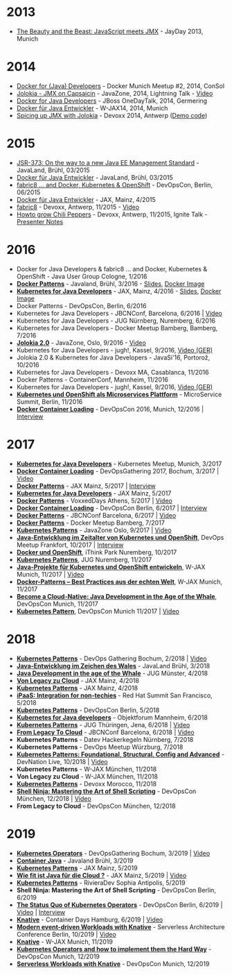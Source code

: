 # 2013

* [The Beauty and the Beast: JavaScript meets JMX](https://ro14nd.de/talks/2013/jayday-javascript-jmx/index.html) - JayDay 2013, Munich

# 2014

* [Docker for (Java) Developers](https://github.com/ro14nd-talks/archive/raw/gh-pages/2014/docker-meetup/index.html) - Docker Munich Meetup #2, 2014, ConSol
* [Jolokia - JMX on Capsaicin](https://github.com/ro14nd-talks/archive/raw/gh-pages/2014/javazone-jolokia.pdf) - JavaZone, 2014, Lightning Talk -  [Video](http://vimeo.com/105771547)
* [Docker for Java Developers](https://github.com/ro14nd-talks/archive/raw/gh-pages/2014/docker-onedaytalk.pdf) - JBoss OneDayTalk, 2014, Germering
* [Docker für Java Entwickler](https://github.com/ro14nd-talks/archive/raw/gh-pages/2014/wjax-docker-fuer-entwickler.pdf) - W-JAX14, 2014, Munich
* [Spicing up JMX with Jolokia](https://github.com/ro14nd-talks/archive/raw/gh-pages/2014/devoxx/jolokia-devoxx-2014.pdf) - Devoxx 2014, Antwerp ([Demo code](https://github.com/ro14nd-talks/archive/raw/gh-pages/2014/devoxx/jolokia-devoxx-2014-demo.tgz))

# 2015

* [JSR-373: On the way to a new Java EE Management Standard](https://ro14nd.de/talks/2015/javaland-2015-jsr-373.pdf) - JavaLand, Brühl, 03/2015
* [Docker für Java Entwickler](https://github.com/ro14nd-talks/archive/raw/gh-pages/2015/javaland-2015-docker-fuer-java-entwickler.pdf) - JavaLand, Brühl, 03/2015
* [fabric8 ... and Docker, Kubernetes & OpenShift](https://github.com/ro14nd-talks/archive/raw/gh-pages/2015/devopscon-2015-fabric8.pdf) - DevOpsCon, Berlin, 06/2015
* [Docker für Java Entwickler](https://github.com/ro14nd-talks/archive/raw/gh-pages/2015/jax-2015-docker-java.pdf) - JAX, Mainz, 4/2015
* [fabric8](https://github.com/ro14nd-talks/archive/raw/gh-pages/2015/devoxx-2015-fabric8.pdf) - Devoxx, Antwerp, 11/2015 - [Video](https://www.youtube.com/watch?v=DCQ9SEdteHs)
* [Howto grow Chili Peppers](https://github.com/ro14nd-talks/archive/raw/gh-pages/2015/devoxx-2015-howto-grow-chili-pepper.pdf) - Devoxx, Antwerp, 11/2015, Ignite Talk - [Presenter Notes](https://github.com/ro14nd-talks/archive/raw/gh-pages/2015/devoxx-2015-howto-grow-chili-pepper-notes.pdf)

# 2016

* Docker for Java Developers & fabric8 ... and Docker, Kubernetes & OpenShift - Java User Group Cologne, 1/2016
* **[Docker Patterns](https://github.com/ro14nd-talks/docker-patterns)** - Javaland, Brühl, 3/2016 - [Slides](https://github.com/ro14nd-talks/docker-patterns/raw/master/slides.pdf), [Docker Image](https://hub.docker.com/r/rhuss/docker-patterns/)
* **[Kubernetes for Java Developers](https://github.com/ro14nd-talks/kubernetes-for-java-developers)** - JAX, Mainz, 4/2016 - [Slides](https://github.com/ro14nd-talks/kubernetes-for-java-developers/raw/master/slides/kubernetes-for-java-developers.pdf), [Docker Image](https://hub.docker.com/r/rhuss/kubernetes-for-java-developers/)
* Docker Patterns - DevOpsCon, Berlin, 6/2016
* Kubernetes for Java Developers - JBCNConf, Barcelona, 6/2016 | [Video](https://www.youtube.com/watch?v=Gjij2t14pfg)
* Kubernetes for Java Developers - JUG Nürnberg, Nuremberg, 6/2016
* Kubernetes for Java Developers - Docker Meetup Bamberg, Bamberg, 7/2016
* **[Jolokia 2.0](2016/javazone-2016-jolokia-2.pdf)** - JavaZone, Oslo, 9/2016 - [Video](https://vimeo.com/181896821)
* Kubernetes for Java Developers - jugh!, Kassel, 9/2016, [Video (GER)](https://www.youtube.com/watch?v=R1nQFl_wQlE)
* Jolokia 2.0 & Kubernetes for Java Developers - JavaSi'16, Portorož, 10/2016
* Kubernetes for Java Developers - Devoxx MA, Casablanca, 11/2016
* Docker Patterns - ContainerConf, Mannheim, 11/2016
* Kubernetes for Java Developers - jugh!, Kassel, 9/2016, [Video (GER)](https://www.youtube.com/watch?v=R1nQFl_wQlE)
* **[Kubernetes und OpenShift als Microservices Plattform](https://microservices-summit.de/session/kubernetes-und-openshift-als-microservices-plattform)** - MicroService Summit, Berlin, 11/2016
* **[Docker Container Loading](https://devopsconference.de/session/docker-container-loading/)** - DevOpsCon 2016, Munich, 12/2016 | [Interview](https://www.youtube.com/watch?v=Br0aqc4KaFI)

# 2017

* **[Kubernetes for Java Developers](https://www.meetup.com/de-DE/Munchen-Kubernetes-Meetup/events/237311449/)** - Kubernetes Meetup, Munich, 3/2017
* **[Docker Container Loading](https://devopsconference.de/session/docker-container-loading/)** - DevOpsGathering 2017, Bochum, 3/2017 | [Video](https://www.youtube.com/watch?v=VVXHVCK4BFI)
* **[Docker Patterns](https://github.com/ro14nd-talks/docker-patterns/tree/jax2017)** - JAX Mainz, 5/2017 | [Interview](https://www.youtube.com/watch?v=goisiOqJxpE)
* **[Kubernetes for Java Developers](https://github.com/ro14nd-talks/kubernetes-for-java-developers/tree/jax2017)** - JAX Mainz, 5/2017
* **[Docker Patterns](https://github.com/ro14nd-talks/docker-patterns/tree/voxxed-athens)** - VoxxedDays Athens, 5/2017 | [Video](https://www.youtube.com/watch?v=m7ZKQgo1r6Q)
* **[Docker Container Loading](https://devopsconference.de/container-technologies/docker-container-loading/)** - DevOpsCon Berlin, 6/2017 | [Interview](https://www.youtube.com/watch?v=1yH4iihLzxE)
* **[Docker Patterns](http://www.jbcnconf.com/2017/infoSpeaker.html?ref=roland-huss)** - JBCNConf Barcelona, 6/2017 | [Video](https://www.youtube.com/watch?v=UCC3Lso9GRU)
* **[Docker Patterns](https://www.meetup.com/de-DE/Docker-Bamberg/events/240645574/)** - Docker Meetup Bamberg, 7/2017
* **[Kubernetes Patterns](https://2017.javazone.no/program/877bd912e4c340c0ad12ab27a9328611)** - JavaZone Oslo, 9/2017 | [Video](https://vimeo.com/233785743)
* **[Java-Entwicklung im Zeitalter von Kubernetes und OpenShift](https://www.meetup.com/de-DE/DevOps-Frankfurt/events/241112360/)**, DevOps Meetup Frankfort, 10/2017 | [Interview](https://www.youtube.com/watch?v=IO130Zb_vDA)
* **[Docker und OpenShift](https://ithinkpark.de/)**, iThink Park Nuremberg, 10/2017
* **[Kubernetes Patterns](https://www.meetup.com/de-DE/JUG-Nurnberg/events/244302832/)**, JUG Nuremberg, 11/2017
* **[Java-Projekte für Kubernetes und OpenShift entwickeln](https://jax.de/cloud-container-serverless/java-projekte-fuer-kubernetes-und-openshift-entwickeln/)**, W-JAX Munich, 11/2017 | [Video](https://jaxenter.de/java-kubernetes-openshift-75025)
* **[Docker-Patterns – Best Practices aus der echten Welt](https://jax.de/cloud-container-serverless/docker-patterns-best-practices-aus-der-echten-welt/)**, W-JAX Munich, 11/2017
* **[Become a Cloud-Native: Java Development in the Age of the Whale](https://devopsconference.de/container-technologies/become-a-cloud-native-java-development-in-the-age-of-the-whale/)**, DevOpsCon Munich, 11/2017
* **[Kubernetes Pattern](https://devopsconference.de/container-technologies/kubernetes-patterns/)**, DevOpsCon Munich 11/2017 | [Video](https://youtu.be/3vfsHc8uaLw)

# 2018

* **[Kubernetes Patterns](https://github.com/ro14nd-talks/kubernetes-patterns/blob/devopsgathering2018bochum/kubernetes-patterns-devopsgathering2018bochum.pdf)** - DevOps Gathering Bochum, 2/2018 | [Video](https://www.youtube.com/watch?v=qqJnv20hq1E)
* **[Java-Entwicklung im Zeichen des Wales](https://github.com/ro14nd-talks/kubernetes-for-java-developers/blob/javaland2018/kubernetes-for-java-developers-javaland2018.pdf)** - JavaLand Brühl, 3/2018
* **[Java Development in the age of the Whale](https://github.com/ro14nd-talks/kubernetes-for-java-developers/blob/jug-muenster/kubernetes-for-java-developers-jug-muenster.pdf)** - JUG Münster, 4/2018
* **[Von Legacy zu Cloud](https://github.com/ro14nd-talks/archive/raw/gh-pages/2018/from-legacy-to-cloud.pdf)** - JAX Mainz, 4/2018
* **[Kubernetes Patterns](https://github.com/ro14nd-talks/kubernetes-patterns/blob/jax2018mainz/kubernetes-patterns-jax2018mainz.pdf)** - JAX Mainz, 4/2018
* **[iPaaS: Integration for non-techies](https://github.com/ro14nd-talks/archive/raw/gh-pages/2018/fuse-ignite-demo.pdf)** - Red Hat Summit San Francisco, 5/2018
* **[Kubernetes Patterns](https://github.com/ro14nd-talks/kubernetes-patterns/blob/devopscon2018berlin/kubernetes-patterns-devopscon2018berlin.pdf)** - DevOpsCon Berlin, 5/2018
* **[Kubernetes for Java developers](https://github.com/ro14nd-talks/kubernetes-for-java-developers/blob/objectforum2018-mannheim/kubernetes-for-java-developers-objectforum2018-mannheim.pdf)** - Objektforum Mannheim, 6/2018
* **[Kubernetes Patterns](https://github.com/ro14nd-talks/kubernetes-patterns/blob/jugth2018jena/kubernetes-patterns-jugth2018jena.pdf)** - JUG Thüringen, Jena, 6/2018 | [Video](https://www.youtube.com/watch?v=q_803rWJQLw)
* **[From Legacy To Cloud](https://github.com/ro14nd-talks/archive/raw/gh-pages/2018/from-legacy-to-cloud.pdf)** - JBCNConf Barcelona, 6/2018 | [Video](https://youtu.be/xDwJw3l0ENc)
* **Kubernetes Patterns** - Datev Hackerkegeln Nürnberg, 7/2018
* **Kubernetes Patterns** - DevOps Meetup Würzburg, 7/2018
* **[Kubernetes Patterns: Foundational, Structural, Config and Advanced](https://www.youtube.com/watch?v=n3F9zJvG67c)** - DevNation Live, 10/2018 | [Video](https://www.youtube.com/watch?v=n3F9zJvG67c)
* **Kubernetes Patterns** - W-JAX München, 11/2018
* **Von Legacy zu Cloud** - W-JAX München, 11/2018
* **[Kubernetes Patterns](2018/kubernetes-patterns-devoxx2018morocco.pdf)** - Devoxx Morocco, 11/2018
* **[Shell Ninja: Mastering the Art of Shell Scripting](https://youtu.be/1mt2-LbKuvY)** - DevOpsCon München, 12/2018 | [Video](https://youtu.be/1mt2-LbKuvY)
* **From Legacy to Cloud** - DevOpsCon München, 12/2018

# 2019

* **[Kubernetes Operators](2019/kubernetes-operators-devopsgathering-2019.pdf)** - DevOpsGathering Bochum, 3/2019 | [Video](https://youtu.be/ZVeiw9TyrWM)
* **[Container Java](2019/container-java-javaland-2019.pdf)** - Javaland Brühl, 3/2019
* **[Kubernetes Patterns](2019/kubernetes-patterns-jax-2019.pdf)** - JAX Mainz, 5/2019
* **[Wie fit ist Java für die Cloud ?](2019/container-java-jax-2019.pdf)** - JAX Mainz, 5/2019 | [Video](https://www.youtube.com/watch?v=Euh_BQoDfZ0)
* **[Kubernetes Patterns](2019/kubernetes-patterns-rivieradev-2019.pdf)** - RivieraDev Sophia Antipolis, 5/2019
* **Shell Ninja: Mastering the Art of Shell Scripting** - DevOpsCon Berlin, 6/2019
* **[The Status Quo of Kubernetes Operators](2019/kubernetes-operators-devopscon-2019.pdf)** - DevOpsCon Berlin, 6/2019 | [Video](https://www.youtube.com/watch?v=GY9giHDhqLs) | [Interview](https://www.youtube.com/watch?v=6BuutiPvw_g)
* **[Knative](2019/knative-containerdays-2019.pdf)** - Container Days Hamburg, 6/2019 | [Video](https://www.youtube.com/watch?v=vat4CKx_HZY)
* **[Modern event-driven Workloads with Knative](2019/knative-serverless-architecture-2019.pdf)** - Serverless Architecture Conference Berlin, 10/2019 | [Video](https://www.youtube.com/watch?v=VHfyvoV5qns)
* **[Knative](2019/knative-wjax-munich-2019.pdf)** - W-JAX Munich, 11/2019
* **[Kubernetes Operators and how to implement them the Hard Way](2019/shell-operator-devopscon-2019)** - DevOpsCon Munich, 12/2019
* **[Serverless Workloads with Knative](2019/knative-devopscon-munich-2019.pdf)** - DevOpsCon Munich, 12/2019
